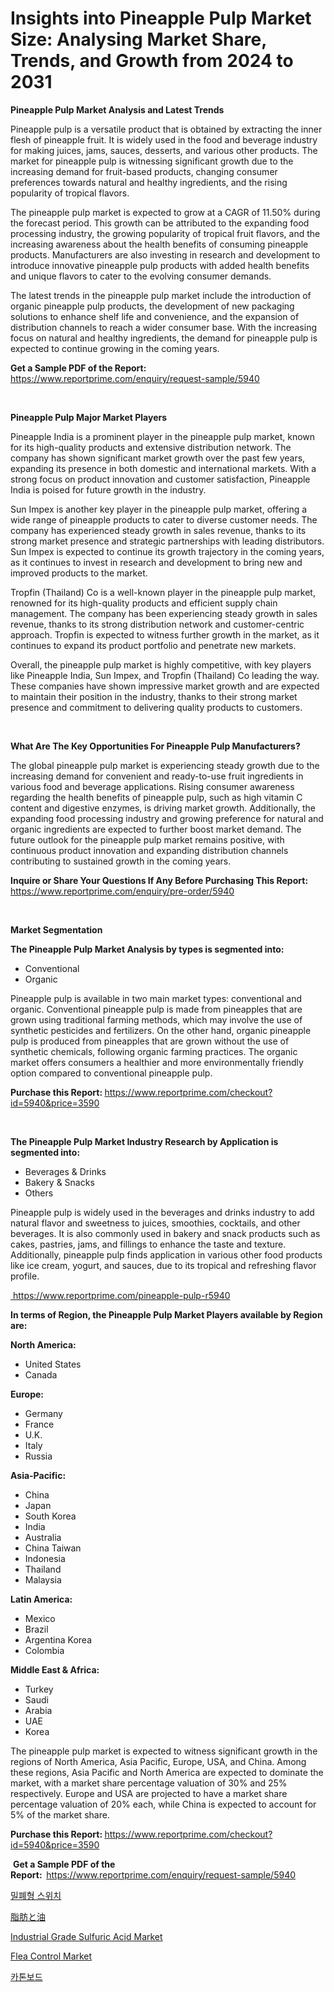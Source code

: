 <p><h1>Insights into Pineapple Pulp Market Size: Analysing Market Share, Trends, and Growth from 2024 to 2031</h1></p><p><strong>Pineapple Pulp Market Analysis and Latest Trends</strong></p>
<p><p>Pineapple pulp is a versatile product that is obtained by extracting the inner flesh of pineapple fruit. It is widely used in the food and beverage industry for making juices, jams, sauces, desserts, and various other products. The market for pineapple pulp is witnessing significant growth due to the increasing demand for fruit-based products, changing consumer preferences towards natural and healthy ingredients, and the rising popularity of tropical flavors.</p><p>The pineapple pulp market is expected to grow at a CAGR of 11.50% during the forecast period. This growth can be attributed to the expanding food processing industry, the growing popularity of tropical fruit flavors, and the increasing awareness about the health benefits of consuming pineapple products. Manufacturers are also investing in research and development to introduce innovative pineapple pulp products with added health benefits and unique flavors to cater to the evolving consumer demands.</p><p>The latest trends in the pineapple pulp market include the introduction of organic pineapple pulp products, the development of new packaging solutions to enhance shelf life and convenience, and the expansion of distribution channels to reach a wider consumer base. With the increasing focus on natural and healthy ingredients, the demand for pineapple pulp is expected to continue growing in the coming years.</p></p>
<p><strong>Get a Sample PDF of the Report:&nbsp;</strong> <a href="https://www.reportprime.com/enquiry/request-sample/5940">https://www.reportprime.com/enquiry/request-sample/5940</a></p>
<p>&nbsp;</p>
<p><strong>Pineapple Pulp Major Market Players</strong></p>
<p><p>Pineapple India is a prominent player in the pineapple pulp market, known for its high-quality products and extensive distribution network. The company has shown significant market growth over the past few years, expanding its presence in both domestic and international markets. With a strong focus on product innovation and customer satisfaction, Pineapple India is poised for future growth in the industry.</p><p>Sun Impex is another key player in the pineapple pulp market, offering a wide range of pineapple products to cater to diverse customer needs. The company has experienced steady growth in sales revenue, thanks to its strong market presence and strategic partnerships with leading distributors. Sun Impex is expected to continue its growth trajectory in the coming years, as it continues to invest in research and development to bring new and improved products to the market.</p><p>Tropfin (Thailand) Co is a well-known player in the pineapple pulp market, renowned for its high-quality products and efficient supply chain management. The company has been experiencing steady growth in sales revenue, thanks to its strong distribution network and customer-centric approach. Tropfin is expected to witness further growth in the market, as it continues to expand its product portfolio and penetrate new markets.</p><p>Overall, the pineapple pulp market is highly competitive, with key players like Pineapple India, Sun Impex, and Tropfin (Thailand) Co leading the way. These companies have shown impressive market growth and are expected to maintain their position in the industry, thanks to their strong market presence and commitment to delivering quality products to customers.</p></p>
<p>&nbsp;</p>
<p><strong>What Are The Key Opportunities For Pineapple Pulp Manufacturers?</strong></p>
<p><p>The global pineapple pulp market is experiencing steady growth due to the increasing demand for convenient and ready-to-use fruit ingredients in various food and beverage applications. Rising consumer awareness regarding the health benefits of pineapple pulp, such as high vitamin C content and digestive enzymes, is driving market growth. Additionally, the expanding food processing industry and growing preference for natural and organic ingredients are expected to further boost market demand. The future outlook for the pineapple pulp market remains positive, with continuous product innovation and expanding distribution channels contributing to sustained growth in the coming years.</p></p>
<p><strong>Inquire or Share Your Questions If Any Before Purchasing This Report:</strong> <a href="https://www.reportprime.com/enquiry/pre-order/5940">https://www.reportprime.com/enquiry/pre-order/5940</a></p>
<p>&nbsp;</p>
<p><strong>Market Segmentation</strong></p>
<p><strong>The Pineapple Pulp Market Analysis by types is segmented into:</strong></p>
<p><ul><li>Conventional</li><li>Organic</li></ul></p>
<p><p>Pineapple pulp is available in two main market types: conventional and organic. Conventional pineapple pulp is made from pineapples that are grown using traditional farming methods, which may involve the use of synthetic pesticides and fertilizers. On the other hand, organic pineapple pulp is produced from pineapples that are grown without the use of synthetic chemicals, following organic farming practices. The organic market offers consumers a healthier and more environmentally friendly option compared to conventional pineapple pulp.</p></p>
<p><strong>Purchase this Report:&nbsp;</strong><a href="https://www.reportprime.com/checkout?id=5940&price=3590">https://www.reportprime.com/checkout?id=5940&price=3590</a></p>
<p>&nbsp;</p>
<p><strong>The Pineapple Pulp Market Industry Research by Application is segmented into:</strong></p>
<p><ul><li>Beverages & Drinks</li><li>Bakery & Snacks</li><li>Others</li></ul></p>
<p><p>Pineapple pulp is widely used in the beverages and drinks industry to add natural flavor and sweetness to juices, smoothies, cocktails, and other beverages. It is also commonly used in bakery and snack products such as cakes, pastries, jams, and fillings to enhance the taste and texture. Additionally, pineapple pulp finds application in various other food products like ice cream, yogurt, and sauces, due to its tropical and refreshing flavor profile.</p></p>
<p><a href="https://www.reportprime.com/pineapple-pulp-r5940">&nbsp;https://www.reportprime.com/pineapple-pulp-r5940</a></p>
<p><strong>In terms of Region, the Pineapple Pulp Market Players available by Region are:</strong></p>
<p>
    <p> <strong> North America: </strong>
        <ul>
            <li>United States</li>
            <li>Canada</li>
        </ul>
        </p> 
    <p> <strong> Europe: </strong>
        <ul>
            <li>Germany</li>
            <li>France</li>
            <li>U.K.</li>
            <li>Italy</li>
            <li>Russia</li>
        </ul>
        </p> 
    <p> <strong> Asia-Pacific: </strong>
        <ul>
            <li>China</li>
            <li>Japan</li>
            <li>South Korea</li>
            <li>India</li>
            <li>Australia</li>
            <li>China Taiwan</li>
            <li>Indonesia</li>
            <li>Thailand</li>
            <li>Malaysia</li>
        </ul>
        </p> 
    <p> <strong> Latin America: </strong>
        <ul>
            <li>Mexico</li>
            <li>Brazil</li>
            <li>Argentina Korea</li>
            <li>Colombia</li>
        </ul>
        </p> 
    <p> <strong> Middle East & Africa: </strong>
        <ul>
            <li>Turkey</li>
            <li>Saudi</li>
            <li>Arabia</li>
            <li>UAE</li>
            <li>Korea</li>
        </ul>
    </p>
    </p>
<p><p>The pineapple pulp market is expected to witness significant growth in the regions of North America, Asia Pacific, Europe, USA, and China. Among these regions, Asia Pacific and North America are expected to dominate the market, with a market share percentage valuation of 30% and 25% respectively. Europe and USA are projected to have a market share percentage valuation of 20% each, while China is expected to account for 5% of the market share.</p></p>
<p><strong>Purchase this Report: </strong><a href="https://www.reportprime.com/checkout?id=5940&price=3590">https://www.reportprime.com/checkout?id=5940&price=3590</a></p>
<p>&nbsp;<strong>Get a Sample PDF of the Report:&nbsp;&nbsp;</strong><a href="https://www.reportprime.com/enquiry/request-sample/5940">https://www.reportprime.com/enquiry/request-sample/5940</a></p>
<p><strong></strong></p>
<p><p><a href="https://medium.com/@genius6587678/%EA%B8%80%EB%A1%9C%EB%B2%8C-%EB%B0%80%EB%B4%89-%EC%8A%A4%EC%9C%84%EC%B9%98-%EC%8B%9C%EC%9E%A5-%EA%B8%B0%ED%9A%8C-%EB%B0%8F-2024%EB%85%84%EB%B6%80%ED%84%B0-2031%EB%85%84%EA%B9%8C%EC%A7%80%EC%9D%98-%EC%A0%84%EB%A7%9D-e1c4b096d5b2">밀폐형 스위치</a></p><p><a href="https://medium.com/@queenlitle19361/%E8%84%82%E8%82%AA%E3%81%8A%E3%82%88%E3%81%B3%E6%B2%B9%E5%B8%82%E5%A0%B4-%E4%B8%96%E7%95%8C%E3%81%8A%E3%82%88%E3%81%B3%E5%9C%B0%E5%9F%9F%E5%88%A5%E5%88%86%E6%9E%90-%E5%9C%B0%E5%9F%9F-%E5%9B%BD%E3%83%AC%E3%83%99%E3%83%AB%E3%81%AE%E5%88%86%E6%9E%90-%E7%AB%B6%E4%BA%89%E7%92%B0%E5%A2%83%E3%81%AB%E7%84%A6%E7%82%B9%E3%82%92%E5%BD%93%E3%81%A6%E3%81%9F%E5%88%86%E6%9E%90%E3%81%A8%E4%BA%88%E6%B8%AC-2024%E5%B9%B4-2031%E5%B9%B4-430e11df478d">脂肪と油</a></p><p><a href="https://medium.com/@lottierunte68/comprehensive-analysis-of-the-global-industrial-grade-sulfuric-acid-market-growth-trends-market-0bbd3e90fd52">Industrial Grade Sulfuric Acid Market</a></p><p><a href="https://medium.com/@stephaniewynterk14/flea-control-market-size-share-analysis-growth-trends-forecast-2024-2031-fb0c7cf055e9">Flea Control Market</a></p><p><a href="https://medium.com/@heatherelasquez5675/%EC%B9%B4%ED%8A%BC-%EB%B3%B4%EB%93%9C-%EC%8B%9C%EC%9E%A5-2024%EB%85%84-2031%EB%85%84-%EA%B8%80%EB%A1%9C%EB%B2%8C-%EB%B0%8F-%EC%A7%80%EC%97%AD-%EB%B6%84%EC%84%9D-e19f6918033f">카톤보드</a></p></p>